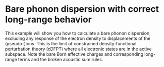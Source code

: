 # Bare phonon dispersion with correct long-range behavior

This example will show you how to calculate a bare phonon dispersion, excluding
any response of the electron density to displacements of the (pseudo-)ions. This
is the limit of constrained density-functional perturbation theory (cDFPT) where
all electronic states are in the active subspace. Note the bare Born effective
charges and corresponding long-range terms and the broken acoustic sum rules.
